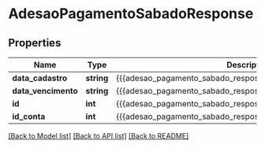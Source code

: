 # AdesaoPagamentoSabadoResponse

## Properties
Name | Type | Description | Notes
------------ | ------------- | ------------- | -------------
**data_cadastro** | **string** | {{{adesao_pagamento_sabado_resposta_data_cadastro_descricao}}} | [optional] 
**data_vencimento** | **string** | {{{adesao_pagamento_sabado_resposta_data_vencimento_descricao}}} | [optional] 
**id** | **int** | {{{adesao_pagamento_sabado_resposta_id_descricao}}} | [optional] 
**id_conta** | **int** | {{{adesao_pagamento_sabado_resposta_id_conta_descricao}}} | [optional] 

[[Back to Model list]](../README.md#documentation-for-models) [[Back to API list]](../README.md#documentation-for-api-endpoints) [[Back to README]](../README.md)


